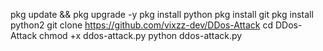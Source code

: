 pkg update && pkg upgrade -y
pkg install python
pkg install git
pkg install python2
git clone https://github.com/vixzz-dev/DDos-Attack
cd DDos-Attack
chmod +x ddos-attack.py
python ddos-attack.py
